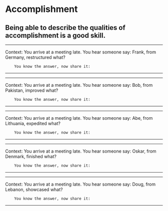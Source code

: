 # Accomplishment 
## Being able to describe the qualities of accomplishment is a good skill.



---
 Context: You arrive at a meeting late. 
        You hear someone say: Frank, from Germany, restructured what?

 
        You know the answer, now share it: 

---

---
 Context: You arrive at a meeting late. 
        You hear someone say: Bob, from Pakistan, improved what?

 
        You know the answer, now share it: 

---

---
 Context: You arrive at a meeting late. 
        You hear someone say: Abe, from Lithuania, expedited what?

 
        You know the answer, now share it: 

---

---
 Context: You arrive at a meeting late. 
        You hear someone say: Oskar, from Denmark, finished what?

 
        You know the answer, now share it: 

---

---
 Context: You arrive at a meeting late. 
        You hear someone say: Doug, from Lebanon, showcased what?

 
        You know the answer, now share it: 

---